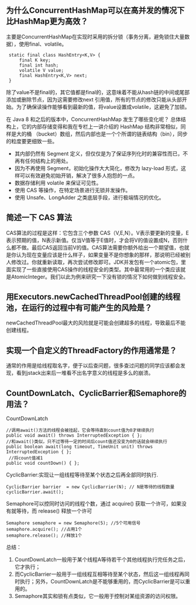 ## 为什么ConcurrentHashMap可以在高并发的情况下比HashMap更为高效？

主要是ConcurrentHashMap在实现时采用的拆分锁（事务分离，避免锁住大量数据），使用final、volatile。
```
 static final class HashEntry<K,V> {  
     final K key;  
     final int hash;  
     volatile V value;  
     final HashEntry<K,V> next;  
 } 
```
除了value不是final的，其它值都是final的，这意味着不能从hash链的中间或尾部添加或删除节点，因为这需要修改next 引用值，所有的节点的修改只能从头部开始。为了确保读操作能够看到最新的值，将value设置成volatile，这避免了加锁。

在 Java 8 和之后的版本中，ConcurrentHashMap 发生了哪些变化呢？
总体结构上，它的内部存储变得和我在专栏上一讲介绍的 HashMap 结构非常相似，同样是大的桶
（bucket）数组，然后内部也是一个个所谓的链表结构（bin），同步的粒度要更细致一些。
 - 其内部仍然有 Segment 定义，但仅仅是为了保证序列化时的兼容性而已，不再有任何结构上的用处。
 - 因为不再使用 Segment，初始化操作大大简化，修改为 lazy-load 形式，这样可以有效避免初始开销，解决了很多人抱怨的一点。
 - 数据存储利用 volatile 来保证可见性。
 - 使用 CAS 等操作，在特定场景进行无锁并发操作。
 - 使用 Unsafe、LongAdder 之类底层手段，进行极端情况的优化。

 ## 简述一下 CAS 算法 

 CAS算法的过程是这样：它包含三个参数 CAS（V,E,N）。V表示要更新的变量，E表示预期的值，N表示新值。仅当V值等于E值时，才会将V的值设置成N，否则什么都不做。最后CAS返回当前V的值。CAS算法需要你额外给出一个期望值，也就是你认为现在变量应该是什么样子，如果变量不是你想象的那样，那说明已经被别人修改过。你就重新读取，再次尝试修改即可。JDK并发包有一个atomic包，里面实现了一些直接使用CAS操作的线程安全的类型。其中最常用的一个类应该就是AtomicInteger。我们以此为例来研究一下没有锁的情况下如何做到线程安全。

## 用Executors.newCachedThreadPool创建的线程池，在运行的过程中有可能产生的风险是？

newCachedThreadPool最大的风险就是可能会创建超多的线程，导致最后不能创建线程。

## 实现一个自定义的ThreadFactory的作用通常是？

通常的作用是给线程取名字，便于以后查问题，很多查过问题的同学应该都会发现，看到jstack出来后一堆看不出名字意义的线程是多么的崩溃。

## CountDownLatch、CyclicBarrier和Semaphore的用法？

CountDownLatch
```
//调用await()方法的线程会被挂起，它会等待直到count值为0才继续执行
public void await() throws InterruptedException { };   
//和await()类似，只不过等待一定的时间后count值还没变为0的话就会继续执行
public boolean await(long timeout, TimeUnit unit) throws InterruptedException { };  
 //将count值减1
public void countDown() { }; 
```

CyclicBarrier:实现让一组线程等待至某个状态之后再全部同时执行.
```
CyclicBarrier barrier  = new CyclicBarrier(N); // N是等待的线程数量
cyclicBarrier.await();
```
Semaphore可以控同时访问的线程个数，通过 acquire() 获取一个许可，如果没有就等待，而 release() 释放一个许可
```
Semaphore semaphore = new Semaphore(5); //5个可用信号
semaphore.acquire(); //占用1个
semaphore.release(); //释放1个
```
总结：
1. CountDownLatch一般用于某个线程A等待若干个其他线程执行完任务之后，它才执行；
2. 而CyclicBarrier一般用于一组线程互相等待至某个状态，然后这一组线程再同时执行；另外，CountDownLatch是不能够重用的，而CyclicBarrier是可以重用的。
3. Semaphore其实和锁有点类似，它一般用于控制对某组资源的访问权限。

